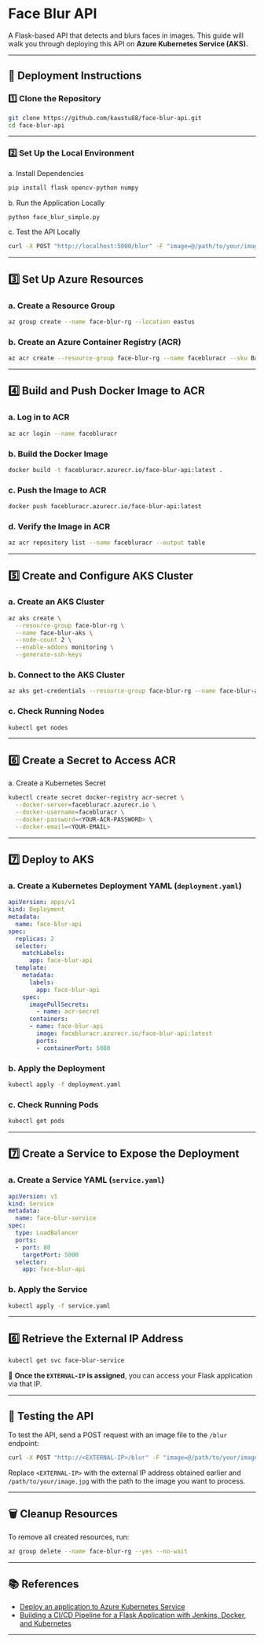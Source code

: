# Face Blur API

A Flask-based API that detects and blurs faces in images. This guide will walk you through deploying this API on **Azure Kubernetes Service (AKS).**

---

## 🚀 Deployment Instructions

### 1️⃣ Clone the Repository
```sh
git clone https://github.com/kaustu88/face-blur-api.git
cd face-blur-api
```
---
### 2️⃣ Set Up the Local Environment
a. Install Dependencies
```sh
pip install flask opencv-python numpy
```
b. Run the Application Locally
```sh
python face_blur_simple.py
```
c. Test the API Locally
```sh
curl -X POST "http://localhost:5000/blur" -F "image=@/path/to/your/image.jpg" --output @/path/to/your/blurred_image.jpg
```

---

## 3️⃣ Set Up Azure Resources

### a. Create a Resource Group
```sh
az group create --name face-blur-rg --location eastus
```

### b. Create an Azure Container Registry (ACR)
```sh
az acr create --resource-group face-blur-rg --name facebluracr --sku Basic
```

---

## 4️⃣ Build and Push Docker Image to ACR

### a. Log in to ACR
```sh
az acr login --name facebluracr
```

### b. Build the Docker Image
```sh
docker build -t facebluracr.azurecr.io/face-blur-api:latest .
```

### c. Push the Image to ACR
```sh
docker push facebluracr.azurecr.io/face-blur-api:latest
```

### d. Verify the Image in ACR
```sh
az acr repository list --name facebluracr --output table
```
---

## 5️⃣ Create and Configure AKS Cluster

### a. Create an AKS Cluster
```sh
az aks create \
  --resource-group face-blur-rg \
  --name face-blur-aks \
  --node-count 2 \
  --enable-addons monitoring \
  --generate-ssh-keys
```

### b. Connect to the AKS Cluster
```sh
az aks get-credentials --resource-group face-blur-rg --name face-blur-aks
```
### c. Check Running Nodes
```sh
kubectl get nodes
```

---
## 6️⃣ Create a Secret to Access ACR
a. Create a Kubernetes Secret
```sh
kubectl create secret docker-registry acr-secret \
  --docker-server=facebluracr.azurecr.io \
  --docker-username=facebluracr \
  --docker-password=<YOUR-ACR-PASSWORD> \
  --docker-email=<YOUR-EMAIL>
```

---

## 7️⃣ Deploy to AKS

### a. Create a Kubernetes Deployment YAML (`deployment.yaml`)
```yaml
apiVersion: apps/v1
kind: Deployment
metadata:
  name: face-blur-api
spec:
  replicas: 2
  selector:
    matchLabels:
      app: face-blur-api
  template:
    metadata:
      labels:
        app: face-blur-api
    spec:
      imagePullSecrets:
        - name: acr-secret
      containers:
      - name: face-blur-api
        image: facebluracr.azurecr.io/face-blur-api:latest
        ports:
        - containerPort: 5000
```

### b. Apply the Deployment
```sh
kubectl apply -f deployment.yaml
```

### c. Check Running Pods
```sh
kubectl get pods
```
---
## 7️⃣ Create a Service to Expose the Deployment
### a. Create a Service YAML (`service.yaml`)
```yaml
apiVersion: v1
kind: Service
metadata:
  name: face-blur-service
spec:
  type: LoadBalancer
  ports:
  - port: 80
    targetPort: 5000
  selector:
    app: face-blur-api
```

### b. Apply the Service
```sh
kubectl apply -f service.yaml
```

---

## 6️⃣ Retrieve the External IP Address
```sh
kubectl get svc face-blur-service
```
🔹 **Once the `EXTERNAL-IP` is assigned**, you can access your Flask application via that IP.

---

## 🎯 Testing the API

To test the API, send a POST request with an image file to the `/blur` endpoint:

```sh
curl -X POST "http://<EXTERNAL-IP>/blur" -F "image=@/path/to/your/image.jpg" --output blurred_image.jpg
```

Replace `<EXTERNAL-IP>` with the external IP address obtained earlier and `/path/to/your/image.jpg` with the path to the image you want to process.

---

## 🗑 Cleanup Resources
To remove all created resources, run:
```sh
az group delete --name face-blur-rg --yes --no-wait
```

---

## 📚 References

- [Deploy an application to Azure Kubernetes Service](https://learn.microsoft.com/en-us/azure/aks/tutorial-kubernetes-deploy-application)
- [Building a CI/CD Pipeline for a Flask Application with Jenkins, Docker, and Kubernetes](https://medium.com/@kalimitalha8/building-a-ci-cd-pipeline-for-a-flask-application-with-jenkins-docker-and-kubernetes-f9c9106140bd)

---


